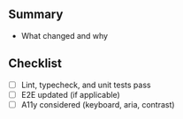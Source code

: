 ## Summary

- What changed and why

## Checklist

- [ ] Lint, typecheck, and unit tests pass
- [ ] E2E updated (if applicable)
- [ ] A11y considered (keyboard, aria, contrast)
